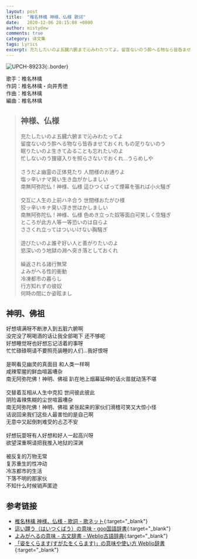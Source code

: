 ```yaml
---
layout: post
title:  "椎名林檎 神様、仏様 歌词"
date:   2020-12-06 20:15:08 +0800
author: mistydew
comments: true
category: 译文集
tags: Lyrics
excerpt: 充たしたいのよ五臓六腑まで沁みわたつてよ。留度ないのう酔へる物なら皆呑ませておくれ もの足りないのう。
---
```

![UPCH-89233](https://is1-ssl.mzstatic.com/image/thumb/Music128/v4/73/20/3b/73203bd6-682c-04ff-832a-b57ca674ca0d/source/600x600bb.jpg){:.border}

歌手：椎名林檎<br>
作詞：椎名林檎・向井秀徳<br>
作曲：椎名林檎<br>
編曲：椎名林檎

<blockquote class="original">
  <h2>神様、仏様</h2>
  <p>
    充たしたいのよ五臓六腑まで沁みわたってよ<br>
    留度ないのう酔へる物なら皆呑ませておくれ もの足りないのう<br>
    眠りたいのよ生きてゐることも忘れたいのよ<br>
    忙しないのう狸寝入りを照らさないでおくれ…うらめしや<br>
    <br>
    さうだよ幽霊の正体見たり 人間様のお通りよ<br>
    塩ッ辛いナマ臭い生き血がかしましい<br>
    南無阿弥陀仏！神様、仏様 這ひつくばって煙幕を張れば小火騒ぎ<br>
    <br>
    交互に人生の上前ハネ合う 世間様おたがひ様<br>
    狡ッ辛いキナ臭い浮き世はかしましい<br>
    南無阿弥陀仏！神様、仏様 色めき立った奴等面白可笑しく空騒ぎ<br>
    ところが此方人等一等恐いのは自らよ<br>
    ささくれ立ってはついいけない胸騒ぎ<br>
    <br>
    遊びたいのよ誰ぞ好い人と善がりたいのよ<br>
    慾深いのう地獄の淵へ突き落としておくれ<br>
    <br>
    繰返される諸行無常<br>
    よみがへる性的衝動<br>
    冷凍都市の暮らし<br>
    行方知れずの彼奴<br>
    何時の間にか姿眩まし
  </p>
</blockquote>

<div class="translation">
  <h2>神明、佛祖</h2>
  <p>
    好想填满呀不断渗入到五脏六腑啊<br>
    没完没了啊喝酒的话让我全部喝下 还不够呢<br>
    好想睡觉呀也好想忘记活着的事呀<br>
    忙忙碌碌啊请不要照亮装睡的人们…我好恨呀<br>
    <br>
    是啊看见幽灵的真面目 和人类一样啊<br>
    咸辣荤腥的鲜血喧嚣嘈杂<br>
    南无阿弥陀佛！神明、佛祖 趴在地上烟幕延伸的话火苗就动荡不堪<br>
    <br>
    交替着互相从人生中克扣 世间彼此彼此<br>
    阴险毒辣焦糊的尘世喧嚣嘈杂<br>
    南无阿弥陀佛！神明、佛祖 紧张起来的家伙们滑稽可笑又大惊小怪<br>
    话说回来我们这些人最害怕的是自己啊<br>
    无意中又起倒刺难受的忐忑不安<br>
    <br>
    好想玩耍呀有人好想和好人一起高兴呀<br>
    欲望深重啊请把我推入地狱的深渊<br>
    <br>
    被反复的万物无常<br>
    复苏重生的性冲动<br>
    冷冻都市的生活<br>
    下落不明的那家伙<br>
    不知什么时候销声匿迹
  </p>
</div>

## 参考链接

* [椎名林檎 神様、仏様 - 歌詞 - 歌ネット](https://www.uta-net.com/song/191239/){:target="_blank"}
* [這い蹲う（はいつくばう）の意味 - goo国語辞書](https://dictionary.goo.ne.jp/word/這い蹲う/){:target="_blank"}
* [よみがへるの意味 - 古文辞書 - Weblio古語辞典](https://kobun.weblio.jp/content/よみがへる){:target="_blank"}
* [「姿をくらます(すがたをくらます)」の意味や使い方 Weblio辞書](https://www.weblio.jp/content/姿をくらます){:target="_blank"}
